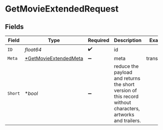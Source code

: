 # GetMovieExtendedRequest


## Fields

| Field                                                                                                      | Type                                                                                                       | Required                                                                                                   | Description                                                                                                | Example                                                                                                    |
| ---------------------------------------------------------------------------------------------------------- | ---------------------------------------------------------------------------------------------------------- | ---------------------------------------------------------------------------------------------------------- | ---------------------------------------------------------------------------------------------------------- | ---------------------------------------------------------------------------------------------------------- |
| `ID`                                                                                                       | *float64*                                                                                                  | :heavy_check_mark:                                                                                         | id                                                                                                         |                                                                                                            |
| `Meta`                                                                                                     | [*GetMovieExtendedMeta](../../models/operations/getmovieextendedmeta.md)                                   | :heavy_minus_sign:                                                                                         | meta                                                                                                       | translations                                                                                               |
| `Short`                                                                                                    | **bool*                                                                                                    | :heavy_minus_sign:                                                                                         | reduce the payload and returns the short version of this record without characters, artworks and trailers. |                                                                                                            |